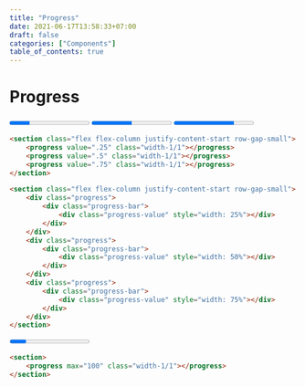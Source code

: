 ```yaml
---
title: "Progress"
date: 2021-06-17T13:58:33+07:00
draft: false
categories: ["Components"]
table_of_contents: true
---
```


# Progress

<section class="flex flex-column justify-content-start row-gap-small">
    <progress value=".25" class="width-1/1"></progress>
    <progress value=".5" class="width-1/1"></progress>
    <progress value=".75" class="width-1/1"></progress>
</section>

``` html
<section class="flex flex-column justify-content-start row-gap-small">
    <progress value=".25" class="width-1/1"></progress>
    <progress value=".5" class="width-1/1"></progress>
    <progress value=".75" class="width-1/1"></progress>
</section>
```

<section class="flex flex-column justify-content-start row-gap-small">
    <div class="progress">
        <div class="progress-bar">
            <div class="progress-value" style="width: 25%"></div>
        </div>
    </div>
    <div class="progress">
        <div class="progress-bar">
            <div class="progress-value" style="width: 50%"></div>
        </div>
    </div>
    <div class="progress">
        <div class="progress-bar">
            <div class="progress-value" style="width: 75%"></div>
        </div>
    </div>
</section>

``` html
<section class="flex flex-column justify-content-start row-gap-small">
    <div class="progress">
        <div class="progress-bar">
            <div class="progress-value" style="width: 25%"></div>
        </div>
    </div>
    <div class="progress">
        <div class="progress-bar">
            <div class="progress-value" style="width: 50%"></div>
        </div>
    </div>
    <div class="progress">
        <div class="progress-bar">
            <div class="progress-value" style="width: 75%"></div>
        </div>
    </div>
</section>
```

<section>
    <progress max="100" class="width-1/1"></progress>
</section>

``` html
<section>
    <progress max="100" class="width-1/1"></progress>
</section>
```